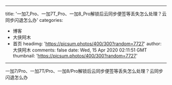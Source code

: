
---
title: '一加7_Pro、一加7T_Pro、一加8_Pro解锁后云同步便签等丢失怎么处理？云同步闪退怎么办'
categories: 
 - 博客
 - 大侠阿木
 - 首页
headimg: 'https://picsum.photos/400/300?random=7727'
author: 大侠阿木
comments: false
date: Wed, 15 Apr 2020 02:11:51 GMT
thumbnail: 'https://picsum.photos/400/300?random=7727'
---

<div>   
一加7/Pro、一加7T/Pro、一加8/Pro解锁后云同步便签等丢失怎么处理？云同步闪退怎么办  
</div>
            